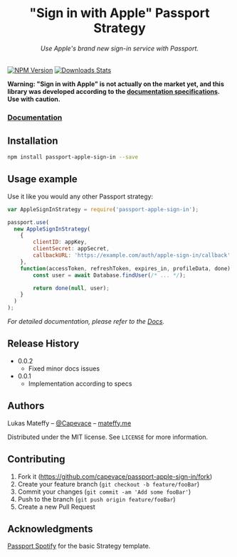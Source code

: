 <h1 align="center">"Sign in with Apple" Passport Strategy</h1>
<h6 align="center">Use Apple's brand new sign-in service with Passport.</h6>

[![NPM Version][npm-image]][npm-url]
[![Downloads Stats][npm-downloads]][npm-url]

**Warning: "Sign in with Apple" is not actually on the market yet, and this library was developed according to
the [documentation specifications][apple-docs]. Use with caution.**

### [Documentation][docs]

## Installation

```sh
npm install passport-apple-sign-in --save
```

## Usage example

Use it like you would any other Passport strategy:

```js
var AppleSignInStrategy = require('passport-apple-sign-in');

passport.use(
  new AppleSignInStrategy(
    {
    	clientID: appKey,
    	clientSecret: appSecret,
    	callbackURL: 'https://example.com/auth/apple-sign-in/callback'
    },
    function(accessToken, refreshToken, expires_in, profileData, done) {
    	const user = await Database.findUser(/* ... */);

    	return done(null, user);
    }
  )
);
```

_For detailed documentation, please refer to the [Docs][docs]._

## Release History

-   0.0.2
    -   Fixed minor docs issues
-   0.0.1
    -   Implementation according to specs

## Authors

Lukas Mateffy – [@Capevace](https://twitter.com/capevace) – [mateffy.me](https://mateffy.me)

Distributed under the MIT license. See `LICENSE` for more information.

## Contributing

1. Fork it (<https://github.com/capevace/passport-apple-sign-in/fork>)
2. Create your feature branch (`git checkout -b feature/fooBar`)
3. Commit your changes (`git commit -am 'Add some fooBar'`)
4. Push to the branch (`git push origin feature/fooBar`)
5. Create a new Pull Request

## Acknowledgments

[Passport Spotify](https://github.com/JMPerez/passport-spotify) for the basic Strategy template.

<!-- Markdown link & img dfn's -->

[npm-image]: https://img.shields.io/npm/v/passport-apple-sign-in.svg?style=flat-square
[npm-url]: https://npmjs.org/package/passport-apple-sign-in
[npm-downloads]: https://img.shields.io/npm/dm/passport-apple-sign-in.svg?style=flat-square
[docs]: https://capevace.github.io/passport-apple-sign-in
[apple-docs]: https://developer.apple.com/documentation/signinwithapplerestapi
